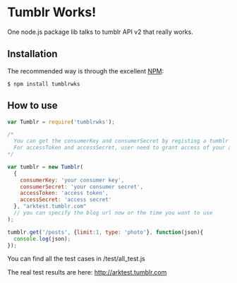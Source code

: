 Tumblr Works!
=========

One node.js package lib talks to tumblr API v2 that really works.

## Installation

The recommended way is through the excellent [NPM](http://www.npmjs.org/):

    $ npm install tumblrwks

## How to use

``` javascript
var Tumblr = require('tumblrwks');

/*
  You can get the consumerKey and consumerSecret by registing a tumblr app: http://www.tumblr.com/oauth/apps
  For accessToken and accessSecret, user need to grant access of your app. I recommend to use: https://github.com/jaredhanson/passport-tumblr
*/

var tumblr = new Tumblr(
  {
    consumerKey: 'your consumer key',
    consumerSecret: 'your consumer secret',
    accessToken: 'access token',
    accessSecret: 'access secret'
  }, "arktest.tumblr.com"
  // you can specify the blog url now or the time you want to use
);

tumblr.get('/posts', {limit:1, type: 'photo'}, function(json){
  console.log(json);
});

```

You can find all the test cases in /test/all_test.js

The real test results are here: http://arktest.tumblr.com
